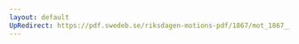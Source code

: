 ```yaml
---
layout: default
UpRedirect: https://pdf.swedeb.se/riksdagen-motions-pdf/1867/mot_1867__ak__00111/mot_1867__ak__00111_002.pdf
---
```

